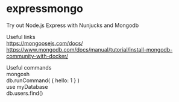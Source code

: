 # expressmongo
Try out Node.js Express with Nunjucks and Mongodb   

Useful links   
https://mongoosejs.com/docs/   
https://www.mongodb.com/docs/manual/tutorial/install-mongodb-community-with-docker/   

Useful commands   
mongosh   
db.runCommand( { hello: 1 } )   
use myDatabase   
db.users.find()   